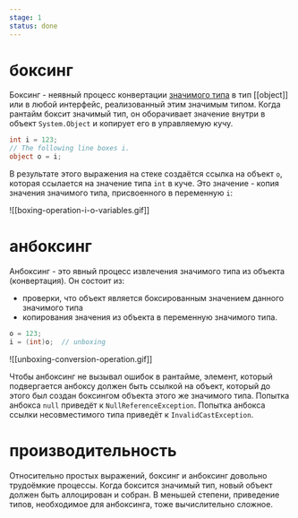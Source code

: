 ```yaml
---
stage: 1
status: done
---
```

# боксинг

Боксинг - неявный процесс конвертации [значимого типа](Value%20типы) в тип [[object]] или в любой интерфейс, реализованный этим значимым типом. Когда рантайм боксит значимый тип, он оборачивает значение внутри в объект `System.Object` и копирует его в управляемую кучу.

```cs
int i = 123;
// The following line boxes i.
object o = i;
```

В результате этого выражения на стеке создаётся ссылка на объект `o`, которая ссылается на значение типа `int` в куче. Это значение - копия значения значимого типа, присвоенного в переменную `i`:

![[boxing-operation-i-o-variables.gif]]

# анбоксинг

Анбоксинг - это явный процесс извлечения значимого типа из объекта (конвертация). Он состоит из:
- проверки, что объект является боксированным значением данного значимого типа
- копирования значения из объекта в переменную значимого типа.

```cs
o = 123;
i = (int)o;  // unboxing
```


![[unboxing-conversion-operation.gif]]

Чтобы анбоксинг не вызывал ошибок в рантайме, элемент, который подвергается анбоксу должен быть ссылкой на объект, который до этого был создан боксингом объекта этого же значимого типа. Попытка анбокса `null` приведёт к `NullReferenceException`. Попытка анбокса ссылки несовместимого типа приведёт к `InvalidCastException`.
# производительность

Относительно простых выражений, боксинг и анбоксинг довольно трудоёмкие процессы. Когда боксится значимый тип, новый объект должен быть аллоцирован и собран. В меньшей степени, приведение типов, необходимое для анбоксинга, тоже вычислительно сложное.